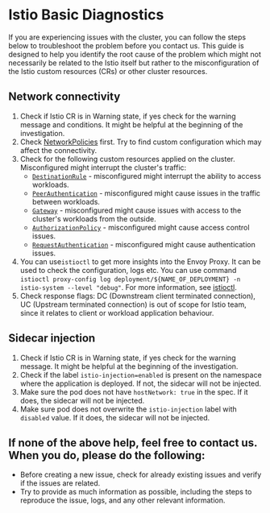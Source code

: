 # Istio Basic Diagnostics

If you are experiencing issues with the cluster, you can follow the steps below to troubleshoot the problem before you contact us. This guide is designed to help you identify the root cause of the problem which might not necessarily be related to the Istio itself but rather to the misconfiguration of the Istio custom resources (CRs) or other cluster resources.

## Network connectivity

1. Check if Istio CR is in Warning state, if yes check for the warning message and conditions. It might be helpful at the beginning of the investigation.
2. Check [NetworkPolicies](https://kubernetes.io/docs/concepts/services-networking/network-policies/) first. Try to find custom configuration which may affect the connectivity.
3. Check for the following custom resources applied on the cluster. Misconfigured might interrupt the cluster's traffic:
    - [`DestinationRule`](https://istio.io/latest/docs/reference/config/networking/destination-rule/) - misconfigured might interrupt the ability to access workloads.
    - [`PeerAuthentication`](https://istio.io/latest/docs/reference/config/security/peer_authentication/) - misconfigured might cause issues in the traffic between workloads.
    - [`Gateway`](https://istio.io/latest/docs/reference/config/networking/gateway/) - misconfigured might cause issues with access to the cluster's workloads from the outside.
    - [`AuthorizationPolicy`](https://istio.io/latest/docs/reference/config/security/authorization-policy/) - misconfigured might cause access control issues.
    - [`RequestAuthentication`](https://istio.io/latest/docs/reference/config/security/request_authentication/) - misconfigured might cause authentication issues.
4. You can use`istioctl` to get more insights into the Envoy Proxy. It can be used to check the configuration, logs etc. You can use command `istioctl proxy-config log deployment/${NAME_OF_DEPLOYMENT} -n istio-system --level "debug"`. For more information, see [istioctl](https://istio.io/latest/docs/reference/commands/istioctl/).
5. Check response flags: DC (Downstream client terminated connection), UC (Upstream terminated connection) is out of scope for Istio team, since it relates to client or workload application behaviour.

## Sidecar injection

1. Check if Istio CR is in Warning state, if yes check for the warning message. It might be helpful at the beginning of the investigation.
2. Check if the label `istio-injection=enabled` is present on the namespace where the application is deployed. If not, the sidecar will not be injected.
3. Make sure the pod does not have `hostNetwork: true` in the spec. If it does, the sidecar will not be injected.
4. Make sure pod does not overwrite the `istio-injection` label with `disabled` value. If it does, the sidecar will not be injected.

## If none of the above help, feel free to contact us. When you do, please do the following:
- Before creating a new issue, check for already existing issues and verify if the issues are related.
- Try to provide as much information as possible, including the steps to reproduce the issue, logs, and any other relevant information.
